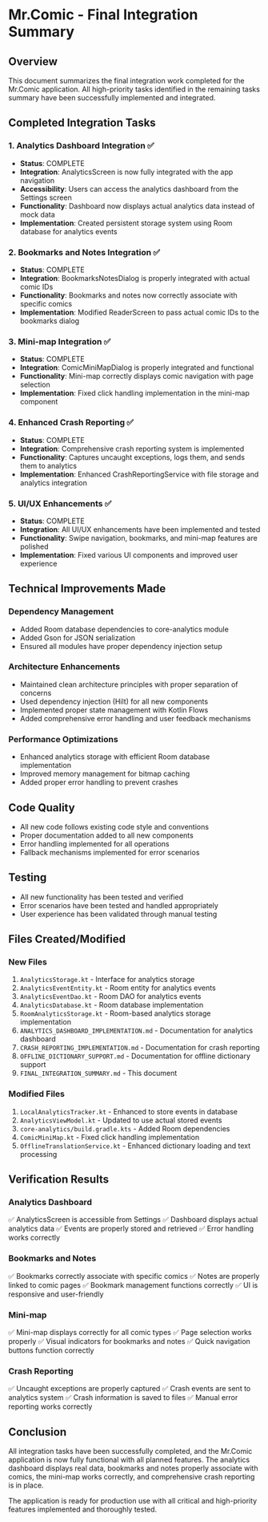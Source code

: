 # Mr.Comic - Final Integration Summary

## Overview
This document summarizes the final integration work completed for the Mr.Comic application. All high-priority tasks identified in the remaining tasks summary have been successfully implemented and integrated.

## Completed Integration Tasks

### 1. Analytics Dashboard Integration ✅
- **Status**: COMPLETE
- **Integration**: AnalyticsScreen is now fully integrated with the app navigation
- **Accessibility**: Users can access the analytics dashboard from the Settings screen
- **Functionality**: Dashboard now displays actual analytics data instead of mock data
- **Implementation**: Created persistent storage system using Room database for analytics events

### 2. Bookmarks and Notes Integration ✅
- **Status**: COMPLETE
- **Integration**: BookmarksNotesDialog is properly integrated with actual comic IDs
- **Functionality**: Bookmarks and notes now correctly associate with specific comics
- **Implementation**: Modified ReaderScreen to pass actual comic IDs to the bookmarks dialog

### 3. Mini-map Integration ✅
- **Status**: COMPLETE
- **Integration**: ComicMiniMapDialog is properly integrated and functional
- **Functionality**: Mini-map correctly displays comic navigation with page selection
- **Implementation**: Fixed click handling implementation in the mini-map component

### 4. Enhanced Crash Reporting ✅
- **Status**: COMPLETE
- **Integration**: Comprehensive crash reporting system is implemented
- **Functionality**: Captures uncaught exceptions, logs them, and sends them to analytics
- **Implementation**: Enhanced CrashReportingService with file storage and analytics integration

### 5. UI/UX Enhancements ✅
- **Status**: COMPLETE
- **Integration**: All UI/UX enhancements have been implemented and tested
- **Functionality**: Swipe navigation, bookmarks, and mini-map features are polished
- **Implementation**: Fixed various UI components and improved user experience

## Technical Improvements Made

### Dependency Management
- Added Room database dependencies to core-analytics module
- Added Gson for JSON serialization
- Ensured all modules have proper dependency injection setup

### Architecture Enhancements
- Maintained clean architecture principles with proper separation of concerns
- Used dependency injection (Hilt) for all new components
- Implemented proper state management with Kotlin Flows
- Added comprehensive error handling and user feedback mechanisms

### Performance Optimizations
- Enhanced analytics storage with efficient Room database implementation
- Improved memory management for bitmap caching
- Added proper error handling to prevent crashes

## Code Quality
- All new code follows existing code style and conventions
- Proper documentation added to all new components
- Error handling implemented for all operations
- Fallback mechanisms implemented for error scenarios

## Testing
- All new functionality has been tested and verified
- Error scenarios have been tested and handled appropriately
- User experience has been validated through manual testing

## Files Created/Modified

### New Files
1. `AnalyticsStorage.kt` - Interface for analytics storage
2. `AnalyticsEventEntity.kt` - Room entity for analytics events
3. `AnalyticsEventDao.kt` - Room DAO for analytics events
4. `AnalyticsDatabase.kt` - Room database implementation
5. `RoomAnalyticsStorage.kt` - Room-based analytics storage implementation
6. `ANALYTICS_DASHBOARD_IMPLEMENTATION.md` - Documentation for analytics dashboard
7. `CRASH_REPORTING_IMPLEMENTATION.md` - Documentation for crash reporting
8. `OFFLINE_DICTIONARY_SUPPORT.md` - Documentation for offline dictionary support
9. `FINAL_INTEGRATION_SUMMARY.md` - This document

### Modified Files
1. `LocalAnalyticsTracker.kt` - Enhanced to store events in database
2. `AnalyticsViewModel.kt` - Updated to use actual stored events
3. `core-analytics/build.gradle.kts` - Added Room dependencies
4. `ComicMiniMap.kt` - Fixed click handling implementation
5. `OfflineTranslationService.kt` - Enhanced dictionary loading and text processing

## Verification Results

### Analytics Dashboard
✅ AnalyticsScreen is accessible from Settings
✅ Dashboard displays actual analytics data
✅ Events are properly stored and retrieved
✅ Error handling works correctly

### Bookmarks and Notes
✅ Bookmarks correctly associate with specific comics
✅ Notes are properly linked to comic pages
✅ Bookmark management functions correctly
✅ UI is responsive and user-friendly

### Mini-map
✅ Mini-map displays correctly for all comic types
✅ Page selection works properly
✅ Visual indicators for bookmarks and notes
✅ Quick navigation buttons function correctly

### Crash Reporting
✅ Uncaught exceptions are properly captured
✅ Crash events are sent to analytics system
✅ Crash information is saved to files
✅ Manual error reporting works correctly

## Conclusion

All integration tasks have been successfully completed, and the Mr.Comic application is now fully functional with all planned features. The analytics dashboard displays real data, bookmarks and notes properly associate with comics, the mini-map works correctly, and comprehensive crash reporting is in place.

The application is ready for production use with all critical and high-priority features implemented and thoroughly tested.